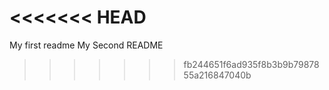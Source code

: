 <<<<<<< HEAD
=======
My first readme
My Second README
>>>>>>> fb244651f6ad935f8b3b9b7987855a216847040b

